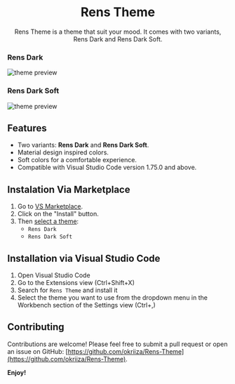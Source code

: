 <div align="center">

# Rens Theme

Rens Theme is a theme that suit your mood. It comes with two variants, Rens Dark and Rens Dark Soft.

</div>

### Rens Dark

![theme preview](https://vscode-themes.nyc3.cdn.digitaloceanspaces.com/profiles/imEaWWFZsCcQtwu3DX64sxNmQMa2/1kzSNtUG-default.jpeg)

### Rens Dark Soft

![theme preview](https://vscode-themes.nyc3.cdn.digitaloceanspaces.com/profiles/imEaWWFZsCcQtwu3DX64sxNmQMa2/vDsHWwJs-default.jpeg)

## Features

- Two variants: **Rens Dark** and **Rens Dark Soft**.
- Material design inspired colors.
- Soft colors for a comfortable experience.
- Compatible with Visual Studio Code version 1.75.0 and above.

## Instalation Via Marketplace

1. Go to [VS Marketplace](https://marketplace.visualstudio.com/items?itemName=RendiOkriza.rens-theme).
2. Click on the "Install" button.
3. Then [select a theme](https://code.visualstudio.com/docs/getstarted/themes#_selecting-the-color-theme):
   - `Rens Dark`
   - `Rens Dark Soft`

## Installation via Visual Studio Code

1. Open Visual Studio Code
2. Go to the Extensions view (Ctrl+Shift+X)
3. Search for `Rens Theme` and install it
4. Select the theme you want to use from the dropdown menu in the Workbench section of the Settings view (Ctrl+,)

## Contributing

Contributions are welcome! Please feel free to submit a pull request or open an issue on GitHub: [https://github.com/okriiza/Rens-Theme](https://github.com/okriiza/Rens-Theme).

**Enjoy!**
